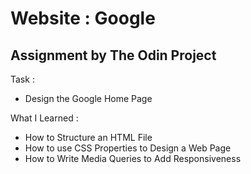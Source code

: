 # Website : Google

## Assignment by The Odin Project

Task :
- Design the Google Home Page

What I Learned :
- How to Structure an HTML File
- How to use CSS Properties to Design a Web Page
- How to Write Media Queries to Add Responsiveness
